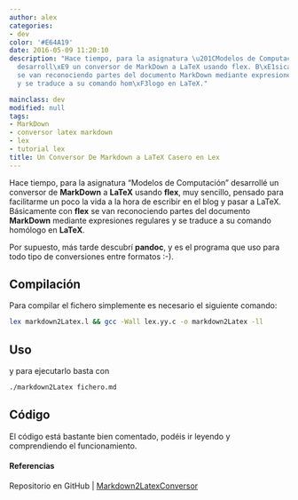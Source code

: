 ```yaml
---
author: alex
categories:
- dev
color: '#E64A19'
date: 2016-05-09 11:20:10
description: "Hace tiempo, para la asignatura \u201CModelos de Computaci\xF3n\u201D
  desarroll\xE9 un conversor de MarkDown a LaTeX usando flex. B\xE1sicamente con flex
  se van reconociendo partes del documento MarkDown mediante expresiones regulares
  y se traduce a su comando hom\xF3logo en LaTeX."

mainclass: dev
modified: null
tags:
- MarkDown
- conversor latex markdown
- lex
- tutorial lex
title: Un Conversor De Markdown a LaTeX Casero en Lex
---
```


Hace tiempo, para la asignatura “Modelos de Computación” desarrollé un conversor de __MarkDown__  a __LaTeX__ usando __flex__, muy sencillo, pensado para facilitarme un poco la vida a la hora de escribir en el blog y pasar a LaTeX. Básicamente con __flex__ se van reconociendo partes del documento __MarkDown__ mediante expresiones regulares y se traduce a su comando homólogo en __LaTeX__.

Por supuesto, más tarde descubrí __pandoc__, y es el programa que uso para todo tipo de conversiones entre formatos :-).

<!--more--><!--ad-->

## Compilación

Para compilar el fichero simplemente es necesario el siguiente comando:

```bash
lex markdown2Latex.l && gcc -Wall lex.yy.c -o markdown2Latex -ll
```

## Uso

y para ejecutarlo basta con

```bash
./markdown2Latex fichero.md
```

## Código

El código está bastante bien comentado, podéis ir leyendo y comprendiendo el funcionamiento.

<script src="https://gist.github.com/elbaulp/c285d73fc0fb113d3ea83dae29fd45a3.js"></script>

#### Referencias

Repositorio en GitHub \| [Markdown2LatexConversor](https://github.com/elbaulp/Markdown2LatexConversor "Markdown2LatexConversor")
